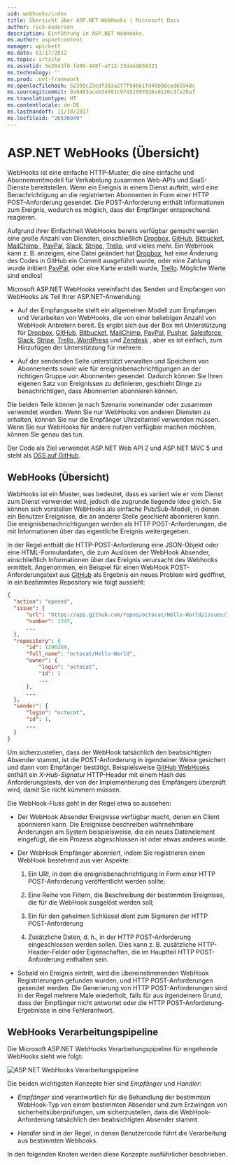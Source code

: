 ```yaml
---
uid: webhooks/index
title: Übersicht über ASP.NET-WebHooks | Microsoft Docs
author: rick-anderson
description: Einführung in ASP.NET WebHooks.
ms.author: aspnetcontent
manager: wpickett
ms.date: 01/17/2012
ms.topic: article
ms.assetid: 5e2843f0-f499-448f-a712-33d4e9858321
ms.technology: ''
ms.prod: .net-framework
ms.openlocfilehash: 52399c23cdf393a2f7f94661fd48098ced65948c
ms.sourcegitcommit: 9a9483aceb34591c97451997036a9120c3fe2baf
ms.translationtype: HT
ms.contentlocale: de-DE
ms.lasthandoff: 11/10/2017
ms.locfileid: "26530049"
---
```

# <a name="aspnet-webhooks-overview"></a>ASP.NET WebHooks (Übersicht)

WebHooks ist eine einfache HTTP-Muster, die eine einfache und Abonnementmodell für Verkabelung zusammen Web-APIs und SaaS-Dienste bereitstellen. Wenn ein Ereignis in einem Dienst auftritt, wird eine Benachrichtigung an die registrierten Abonnenten in Form einer HTTP POST-Anforderung gesendet. Die POST-Anforderung enthält Informationen zum Ereignis, wodurch es möglich, dass der Empfänger entsprechend reagieren.

Aufgrund ihrer Einfachheit WebHooks bereits verfügbar gemacht werden eine große Anzahl von Diensten, einschließlich [Dropbox](http://dropbox.com/), [GitHub](http://www.github.com/), [Bitbucket](https://bitbucket.org/), [MailChimp ](http://www.mailchimp.com/), [PayPal](http://www.paypal.com/), [Slack](http://www.slack.com), [Stripe](http://www.stripe.com), [Trello](http://www.trello.com/), und vieles mehr. Ein WebHook kann z. B. anzeigen, eine Datei geändert hat [Dropbox](http://dropbox.com/), hat eine Änderung des Codes in GitHub ein Commit ausgeführt wurde, oder eine Zahlung wurde initiiert [PayPal](http://www.paypal.com/), oder eine Karte erstellt wurde, [ Trello](http://www.trello.com/). Mögliche Werte sind endlos!

Microsoft ASP.NET WebHooks vereinfacht das Senden und Empfangen von WebHooks als Teil Ihrer ASP.NET-Anwendung:

* Auf der Empfangsseite stellt ein allgemeinen Modell zum Empfangen und Verarbeiten von WebHooks, die von einer beliebigen Anzahl von WebHook Anbietern bereit. Es ergibt sich aus der Box mit Unterstützung für [Dropbox](http://dropbox.com/), [GitHub](http://www.github.com/), [Bitbucket](https://bitbucket.org/), [MailChimp](http://www.mailchimp.com/), [PayPal](http://www.paypal.com/), [Pusher](http://www.pusher.com), [Salesforce](http://www.salesforce.com), [Slack](http://www.slack.com), [Stripe](http://www.stripe.com), [Trello](http://www.trello.com/),[ WordPress](http://www.wordpress.com) und [Zendesk](https://www.zendesk.com/) , aber es ist einfach, zum Hinzufügen der Unterstützung für mehrere.

* Auf der sendenden Seite unterstützt verwalten und Speichern von Abonnements sowie wie für ereignisbenachrichtigungen an der richtigen Gruppe von Abonnenten gesendet. Dadurch können Sie Ihren eigenen Satz von Ereignissen zu definieren, geschieht Dinge zu benachrichtigen, dass Abonnenten abonnieren können.

Die beiden Teile können je nach Szenario voneinander oder zusammen verwendet werden. Wenn Sie nur WebHooks von anderen Diensten zu erhalten, können Sie nur die Empfänger Uhrzeitanteil verwenden müssen. Wenn Sie nur WebHooks für andere nutzen verfügbar machen möchten, können Sie genau das tun.

Der Code als Ziel verwendet ASP.NET Web API 2 und ASP.NET MVC 5 und steht als [OSS auf GitHub](https://github.com/aspnet/WebHooks).

## <a name="webhooks-overview"></a>WebHooks (Übersicht)

WebHooks ist ein Muster, was bedeutet, dass es variiert wie er vom Dienst zum Dienst verwendet wird, jedoch die zugrunde liegende Idee gleich. Sie können sich vorstellen WebHooks als einfache Pub/Sub-Modell, in denen ein Benutzer Ereignisse, die an anderer Stelle geschieht abonnieren kann. Die ereignisbenachrichtigungen werden als HTTP POST-Anforderungen, die mit Informationen über das eigentliche Ereignis weitergegeben.

In der Regel enthält die HTTP-POST-Anforderung eine JSON-Objekt oder eine HTML-Formulardaten, die zum Auslösen der WebHook Absender, einschließlich Informationen über das Ereignis verursacht des Webhooks ermittelt. Angenommen, ein Beispiel für einen WebHook POST-Anforderungstext aus [GitHub](http://www.github.com/) als Ergebnis ein neues Problem wird geöffnet, in ein bestimmtes Repository wie folgt aussieht:

```json
{
  "action": "opened",
  "issue": {
      "url": "https://api.github.com/repos/octocat/Hello-World/issues/1347",
      "number": 1347,
      ...
  },
  "repository": {
      "id": 1296269,
      "full_name": "octocat/Hello-World",
      "owner": {
          "login": "octocat",
          "id": 1
          ...
      },
      ...
  },
  "sender": {
      "login": "octocat",
      "id": 1,
      ...
  }
}
```

Um sicherzustellen, dass der WebHook tatsächlich den beabsichtigten Absender stammt, ist die POST-Anforderung in irgendeiner Weise gesichert und dann vom Empfänger bestätigt. Beispielsweise [GitHub WebHooks](https://developer.github.com/webhooks/) enthält ein *X-Hub-Signatur* HTTP-Header mit einem Hash des Anforderungstexts, der von der Implementierung des Empfängers überprüft wird, damit Sie nicht kümmern müssen.

Die WebHook-Fluss geht in der Regel etwa so aussehen:

* Der WebHook Absender Ereignisse verfügbar macht, denen ein Client abonnieren kann. Die Ereignisse beschreiben wahrnehmbare Änderungen am System beispielsweise, die ein neues Datenelement eingefügt, die ein Prozess abgeschlossen ist oder etwas anderes wurde.

* Der WebHook Empfänger abonniert, indem Sie registrieren einen WebHook bestehend aus vier Aspekte:

     1. Ein URI, in dem die ereignisbenachrichtigung in Form einer HTTP POST-Anforderung veröffentlicht werden sollte;

     2. Eine Reihe von Filtern, die Beschreibung der bestimmten Ereignisse, die für die WebHook ausgelöst werden soll;

     3. Ein für den geheimen Schlüssel dient zum Signieren der HTTP POST-Anforderung

     4. Zusätzliche Daten, d. h., in der HTTP POST-Anforderung eingeschlossen werden sollen. Dies kann z. B. zusätzliche HTTP-Header-Felder oder Eigenschaften, die im Hauptteil HTTP POST-Anforderung enthalten sein.

* Sobald ein Ereignis eintritt, wird die übereinstimmenden WebHook Registrierungen gefunden wurden, und HTTP POST-Anforderungen gesendet werden. Die Generierung von HTTP POST-Anforderungen sind in der Regel mehrere Male wiederholt, falls für aus irgendeinem Grund, dass der Empfänger nicht antwortet oder die HTTP POST-Anforderung-Ergebnisse in eine Fehlerantwort.

## <a name="webhooks-processing-pipeline"></a>WebHooks Verarbeitungspipeline

Die Microsoft ASP.NET WebHooks Verarbeitungspipeline für eingehende WebHooks sieht wie folgt:

![ASP.NET WebHooks Verarbeitungspipeline](_static/WebHookReceivers.png)

Die beiden wichtigsten Konzepte hier sind *Empfänger* und *Handler*:

* *Empfänger* sind verantwortlich für die Behandlung der bestimmten WebHook-Typ von einem bestimmten Absender und zum Erzwingen von sicherheitsüberprüfungen, um sicherzustellen, dass die WebHook-Anforderung tatsächlich den beabsichtigten Absender stammt.

* *Handler* sind in der Regel, in denen Benutzercode führt die Verarbeitung aus bestimmten Webhooks.

In den folgenden Knoten werden diese Konzepte ausführlicher beschrieben.
